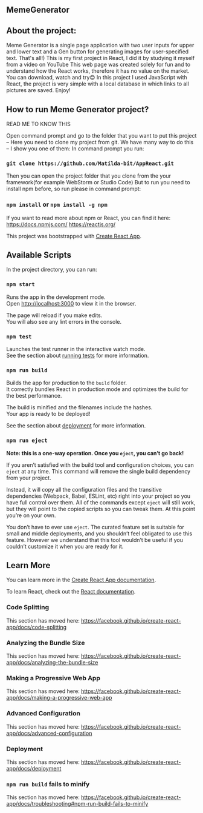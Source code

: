 ## MemeGenerator

## About the project:

Meme Generator is a single page application with two user inputs for upper and lower text and a Gen button for generating images for user-specified text. That's all!)
This is my first project in React, I did it by studying it myself from a video on YouTube
This web page was created solely for fun and to understand how the React works, therefore it has no value on the market. You can download, watch and try😊
In this project I used JavaScript with React, the project is very simple with a local database in which links to all pictures are saved. Enjoy!


## How to run Meme Generator project?

READ ME TO KNOW THIS

Open command prompt and go to the folder that you want to put this project – 
Here you need to clone my project from git. 
We have many way to do this – I show you one of them:
In command prompt you run: 
### `git clone https://github.com/Matilda-bit/AppReact.git`
Then you can open the project folder that you clone from the your framework(for example WebStorm or Studio Code)
But to run you need to install npm before, so run please in command prompt: 
### `npm install` or `npm install -g npm`


If you want to read more about npm or React, you can find it here:
https://docs.npmjs.com/
https://reactjs.org/



This project was bootstrapped with [Create React App](https://github.com/facebook/create-react-app).

## Available Scripts

In the project directory, you can run:

### `npm start`

Runs the app in the development mode.<br />
Open [http://localhost:3000](http://localhost:3000) to view it in the browser.

The page will reload if you make edits.<br />
You will also see any lint errors in the console.

### `npm test`

Launches the test runner in the interactive watch mode.<br />
See the section about [running tests](https://facebook.github.io/create-react-app/docs/running-tests) for more information.

### `npm run build`

Builds the app for production to the `build` folder.<br />
It correctly bundles React in production mode and optimizes the build for the best performance.

The build is minified and the filenames include the hashes.<br />
Your app is ready to be deployed!

See the section about [deployment](https://facebook.github.io/create-react-app/docs/deployment) for more information.

### `npm run eject`

**Note: this is a one-way operation. Once you `eject`, you can’t go back!**

If you aren’t satisfied with the build tool and configuration choices, you can `eject` at any time. This command will remove the single build dependency from your project.

Instead, it will copy all the configuration files and the transitive dependencies (Webpack, Babel, ESLint, etc) right into your project so you have full control over them. All of the commands except `eject` will still work, but they will point to the copied scripts so you can tweak them. At this point you’re on your own.

You don’t have to ever use `eject`. The curated feature set is suitable for small and middle deployments, and you shouldn’t feel obligated to use this feature. However we understand that this tool wouldn’t be useful if you couldn’t customize it when you are ready for it.

## Learn More

You can learn more in the [Create React App documentation](https://facebook.github.io/create-react-app/docs/getting-started).

To learn React, check out the [React documentation](https://reactjs.org/).

### Code Splitting

This section has moved here: https://facebook.github.io/create-react-app/docs/code-splitting

### Analyzing the Bundle Size

This section has moved here: https://facebook.github.io/create-react-app/docs/analyzing-the-bundle-size

### Making a Progressive Web App

This section has moved here: https://facebook.github.io/create-react-app/docs/making-a-progressive-web-app

### Advanced Configuration

This section has moved here: https://facebook.github.io/create-react-app/docs/advanced-configuration

### Deployment

This section has moved here: https://facebook.github.io/create-react-app/docs/deployment

### `npm run build` fails to minify

This section has moved here: https://facebook.github.io/create-react-app/docs/troubleshooting#npm-run-build-fails-to-minify
